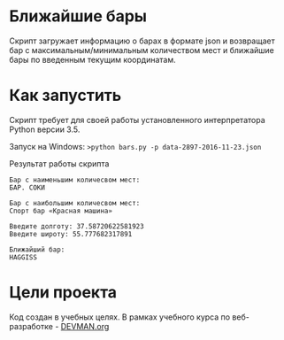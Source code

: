 # Ближайшие бары

Скрипт загружает информацию о барах в формате json и возвращает бар c максимальным/минимальным количеством мест и ближайшие бары по введенным текущим координатам.

# Как запустить

Скрипт требует для своей работы установленного интерпретатора Python версии 3.5.

Запуск на Windows: `>python bars.py -p data-2897-2016-11-23.json`

Результат работы скрипта

```
Бар с наименьшим количесвом мест:
БАР. СОКИ

Бар с наибольшим количесвом мест:
Спорт бар «Красная машина»

Введите долготу: 37.58720622581923
Введите широту: 55.777682317891

Ближайший бар:
HAGGISS

```

# Цели проекта

Код создан в учебных целях. В рамках учебного курса по веб-разработке - [DEVMAN.org](https://devman.org)
